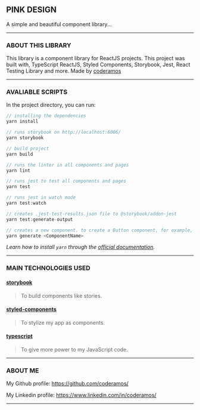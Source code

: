 ## PINK DESIGN

A simple and beautiful component library...

---

### ABOUT THIS LIBRARY

This library is a component library for ReactJS projects. This project was built with, TypeScript ReactJS, Styled Components, Storybook, Jest, React Testing Library and more. Made by [coderamos](https://www.linkedin.com/in/coderamos/)

---

### AVALIABLE SCRIPTS

In the project directory, you can run:

```jsx
// installing the dependencies
yarn install
```

```jsx
// runs storybook on http://localhost:6006/
yarn storybook
```

```jsx
// build project
yarn build
```

```jsx
// runs the linter in all components and pages
yarn lint
```

```jsx
// runs jest to test all components and pages
yarn test
```

```jsx
// runs jest in watch mode
yarn test:watch
```

```jsx
// creates .jest-test-results.json file to @storybook/addon-jest
yarn test:generate-output
```

```jsx
// creates a new component. to create a Button component, for example, run: yarn generate Button
yarn generate <ComponentName>
```

_Learn how to install `yarn` through the [official documentation](https://yarnpkg.com/pt-BR/docs/install)._

---

### MAIN TECHNOLOGIES USED

#### [storybook](https://storybook.js.org/)

> To build components like stories.

#### [styled-components](https://styled-components.com/)

> To stylize my app as components.

#### [typescript](https://www.typescriptlang.org/)

> To give more power to my JavaScript code.

---

### ABOUT ME

My Github profile: https://github.com/coderamos/

My Linkedin profile: https://www.linkedin.com/in/coderamos/

---

